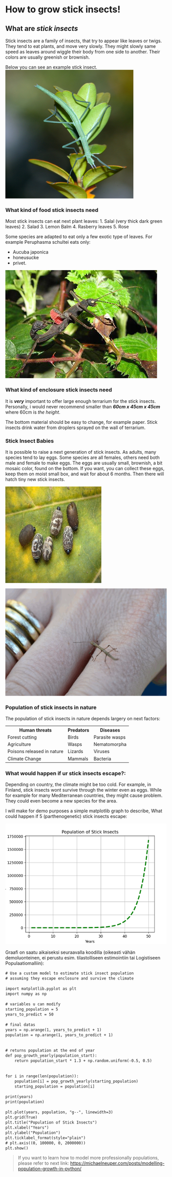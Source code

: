 # How to grow stick insects!

## What are *stick insects*
Stick insects are a family of insects, that try to appear like leaves or twigs.
They tend to eat plants, and move very slowly. They might slowly same speed as leaves around
wiggle their body from one side to another. Their colors are usually greenish or brownish.

Below you can see an example stick insect. <br>
<img src="./image.png" width="400" height="400">



### What kind of food stick insects need
Most stick insects can eat next plant leaves:
    1. Salal (very thick dark green leaves)
    2. Salad
    3. Lemon Balm
    4. Rasberry leaves
    5. Rose
   
Some species are adapted to eat only a few exotic type of leaves.
For example Peruphasma schultei eats only:
 * Aucuba japonica 
 * honeusucke 
 * privet.
  
![alt text](image-1.png)

### What kind of enclosure stick insects need

It is ***very*** important to offer large enough terrarium for the stick insects.
Personally, i would never recommend smaller than ***60cm x 45cm x 45cm***
where 60cm is *the height*.

The bottom material should be easy to change, for example paper. 
Stick insects drink water from droplers sprayed on the wall of terrarium.

### Stick Insect Babies

It is possible to raise a next generation of stick insects.
As adults, many species tend to lay eggs. 
Some species are all females, others need both male and female to make eggs.
The eggs are usually small, brownish, a bit mosaic color, found on the bottom.
If you want, you can collect these eggs, keep them on moist small box, and wait for about 6 months.
Then there will hatch tiny new stick insects.

<img src="./image-2.png" width="300" height="300">

![alt text](image-3.png)

### Population of stick insects in nature

The population of stick insects in nature depends largery on next factors:
<table>
<tr>
<th>Human threats</th>
<th>Predators</th>
<th>Diseases</th>
</tr>
<tr>
<td>Forest cutting</td>
<td>Birds</td>
<td>Parasite wasps</td>
</tr>
</tr>
<tr>
<td>Agriculture</td>
<td>Wasps</td>
<td>Nematomorpha</td>
</tr>
</tr>
<tr>
<td>Poisons released in nature</td>
<td>Lizards</td>
<td>Viruses</td>
</tr>
</tr>
<tr>
<td>Climate Change</td>
<td>Mammals</td>
<td>Bacteria</td>
</tr>
</table>



### What would happen if ur stick insects escape?:

Depending on country, the climate might be too cold. 
For example, in Finland, stick insects wont survive through the winter even as eggs.
While for example for many Mediterranean countries, they might cause problem.
They could even become a new species for the area. 

I will make for demo purposes a simple matplotlib graph to describe,
What could happen if 5 (parthenogenetic) stick insects escape:

![alt text](image-6.png)

Graafi on saatu aikaiseksi seuraavalla koodilla (oikeasti vähän demoluonteinen, ei perustu esim. tilastolliseen estimointiin tai Logistiseen Populaatiomalliin):

```
# Use a custom model to estimate stick insect population
# assuming they escape enclosure and survive the climate

import matplotlib.pyplot as plt
import numpy as np

# variables u can modify
starting_population = 5
years_to_predict = 50

# final datas
years = np.arange(1, years_to_predict + 1)
population = np.arange(1, years_to_predict + 1)


# returns population at the end of year
def pop_growth_yearly(population_start):
    return population_start * 1.3 + np.random.uniform(-0.5, 0.5)


for i in range(len(population)):
    population[i] = pop_growth_yearly(starting_population)
    starting_population = population[i]

print(years)
print(population)

plt.plot(years, population, "g--", linewidth=3)
plt.grid(True)
plt.title("Population of Stick Insects")
plt.xlabel("Years")
plt.ylabel("Population")
plt.ticklabel_format(style="plain")
# plt.axis((0, 100000, 0, 2000000))
plt.show()
```

> If you want to learn how to model more professionally populations, please refer to next link:
> https://michaelneuper.com/posts/modelling-population-growth-in-python/



# 